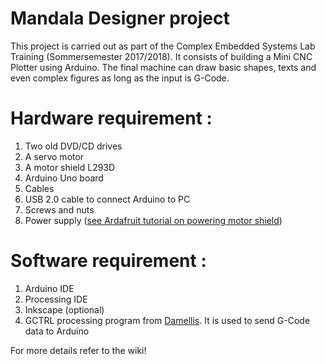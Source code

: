# Mandala Designer project

This project is carried out as part of the Complex Embedded Systems Lab Training (Sommersemester 2017/2018).
It consists of building a Mini CNC Plotter using Arduino. The final machine can draw basic shapes, texts and even complex figures as long as the input is G-Code.

# Hardware requirement :

1. Two old DVD/CD drives
2. A servo motor
3. A motor shield L293D
4. Arduino Uno board
5. Cables
6. USB 2.0 cable to connect Arduino to PC
7. Screws and nuts
8. Power supply ([see Ardafruit tutorial on powering motor shield](https://learn.adafruit.com/adafruit-motor-shield-v2-for-arduino/powering-motors))

# Software requirement :

1. Arduino IDE
2. Processing IDE
3. Inkscape (optional)
4. GCTRL processing program from [Damellis](https://github.com/damellis/gctrl/blob/master/gctrl.pde). It is used to send G-Code data to Arduino

For more details refer to the wiki!
